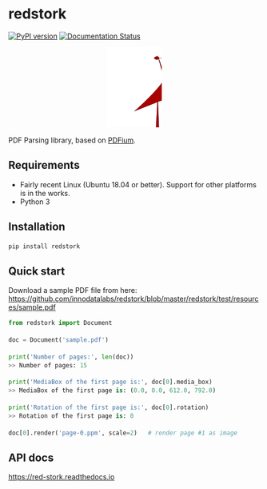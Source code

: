 # redstork
[![PyPI version](https://badge.fury.io/py/redstork.svg)](https://badge.fury.io/py/redstork)
[![Documentation Status](https://readthedocs.org/projects/red-stork/badge/?version=latest)](https://red-stork.readthedocs.io/en/latest/?badge=latest)

<p align="center"><img width="110" height="160" src="graphics/redstork.svg"></p>

PDF Parsing library, based on [PDFium](https://pdfium.googlesource.com/pdfium/).

## Requirements

* Fairly recent Linux (Ubuntu 18.04 or better). Support for other platforms is in the works.
* Python 3

## Installation
```bash
pip install redstork
```

## Quick start

Download a sample PDF file from here: https://github.com/innodatalabs/redstork/blob/master/redstork/test/resources/sample.pdf

```python
from redstork import Document

doc = Document('sample.pdf')

print('Number of pages:', len(doc))
>> Number of pages: 15

print('MediaBox of the first page is:', doc[0].media_box)
>> MediaBox of the first page is: (0.0, 0.0, 612.0, 792.0)

print('Rotation of the first page is:', doc[0].rotation)
>> Rotation of the first page is: 0

doc[0].render('page-0.ppm', scale=2)   # render page #1 as image
```

## API docs

https://red-stork.readthedocs.io
